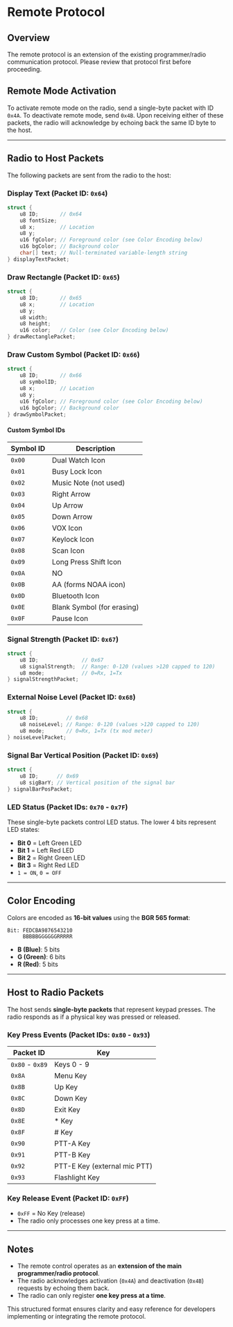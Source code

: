 # Remote Protocol

## Overview
The remote protocol is an extension of the existing programmer/radio communication protocol. Please review that protocol first before proceeding.

## Remote Mode Activation
To activate remote mode on the radio, send a single-byte packet with ID `0x4A`. To deactivate remote mode, send `0x4B`. Upon receiving either of these packets, the radio will acknowledge by echoing back the same ID byte to the host.

---

## Radio to Host Packets
The following packets are sent from the radio to the host:

### Display Text (Packet ID: `0x64`)
```c
struct {
    u8 ID;       // 0x64
    u8 fontSize;
    u8 x;        // Location
    u8 y;
    u16 fgColor; // Foreground color (see Color Encoding below)
    u16 bgColor; // Background color
    char[] text; // Null-terminated variable-length string
} displayTextPacket;
```

### Draw Rectangle (Packet ID: `0x65`)
```c
struct {
    u8 ID;       // 0x65
    u8 x;        // Location
    u8 y;
    u8 width;
    u8 height;
    u16 color;   // Color (see Color Encoding below)
} drawRectanglePacket;
```

### Draw Custom Symbol (Packet ID: `0x66`)
```c
struct {
    u8 ID;       // 0x66
    u8 symbolID;
    u8 x;        // Location
    u8 y;
    u16 fgColor; // Foreground color (see Color Encoding below)
    u16 bgColor; // Background color
} drawSymbolPacket;
```

#### Custom Symbol IDs
| Symbol ID | Description             |
|-----------|-------------------------|
| `0x00`    | Dual Watch Icon         |
| `0x01`    | Busy Lock Icon          |
| `0x02`    | Music Note (not used)   |
| `0x03`    | Right Arrow             |
| `0x04`    | Up Arrow                |
| `0x05`    | Down Arrow              |
| `0x06`    | VOX Icon                |
| `0x07`    | Keylock Icon            |
| `0x08`    | Scan Icon               |
| `0x09`    | Long Press Shift Icon   |
| `0x0A`    | NO                      |
| `0x0B`    | AA (forms NOAA icon)    |
| `0x0D`    | Bluetooth Icon          |
| `0x0E`    | Blank Symbol (for erasing) |
| `0x0F`    | Pause Icon              |

### Signal Strength (Packet ID: `0x67`)
```c
struct {
    u8 ID;              // 0x67
    u8 signalStrength;  // Range: 0-120 (values >120 capped to 120)
    u8 mode;            // 0=Rx, 1=Tx
} signalStrengthPacket;
```

### External Noise Level (Packet ID: `0x68`)
```c
struct {
    u8 ID;         // 0x68
    u8 noiseLevel; // Range: 0-120 (values >120 capped to 120)
    u8 mode;       // 0=Rx, 1=Tx (tx mod meter)
} noiseLevelPacket;
```

### Signal Bar Vertical Position (Packet ID: `0x69`)
```c
struct {
    u8 ID;      // 0x69
    u8 sigBarY; // Vertical position of the signal bar
} signalBarPosPacket;
```

### LED Status (Packet IDs: `0x70` - `0x7F`)
These single-byte packets control LED status. The lower 4 bits represent LED states:
- **Bit 0** = Left Green LED
- **Bit 1** = Left Red LED
- **Bit 2** = Right Green LED
- **Bit 3** = Right Red LED
- `1 = ON`, `0 = OFF`

---

## Color Encoding
Colors are encoded as **16-bit values** using the **BGR 565 format**:
```
Bit: FEDCBA9876543210
     BBBBBGGGGGGRRRRR
```
- **B (Blue)**: 5 bits
- **G (Green)**: 6 bits
- **R (Red)**: 5 bits

---

## Host to Radio Packets
The host sends **single-byte packets** that represent keypad presses. The radio responds as if a physical key was pressed or released.

### Key Press Events (Packet IDs: `0x80` - `0x93`)
| Packet ID | Key |
|-----------|-----|
| `0x80` - `0x89` | Keys 0 - 9 |
| `0x8A` | Menu Key |
| `0x8B` | Up Key |
| `0x8C` | Down Key |
| `0x8D` | Exit Key |
| `0x8E` | * Key |
| `0x8F` | # Key |
| `0x90` | PTT-A Key |
| `0x91` | PTT-B Key |
| `0x92` | PTT-E Key (external mic PTT) |
| `0x93` | Flashlight Key |

### Key Release Event (Packet ID: `0xFF`)
- `0xFF` = No Key (release)
- The radio only processes one key press at a time.

---

## Notes
- The remote control operates as an **extension of the main programmer/radio protocol**.
- The radio acknowledges activation (`0x4A`) and deactivation (`0x4B`) requests by echoing them back.
- The radio can only register **one key press at a time**.

This structured format ensures clarity and easy reference for developers implementing or integrating the remote protocol.
